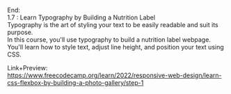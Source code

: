 End: </br>
1.7 : Learn Typography by Building a Nutrition Label</br>
Typography is the art of styling your text to be easily readable and suit its purpose.</br>
In this course, you'll use typography to build a nutrition label webpage. </br>
You'll learn how to style text, adjust line height, and position your text using CSS.</br>

Link+Preview:<br>
https://www.freecodecamp.org/learn/2022/responsive-web-design/learn-css-flexbox-by-building-a-photo-gallery/step-1

